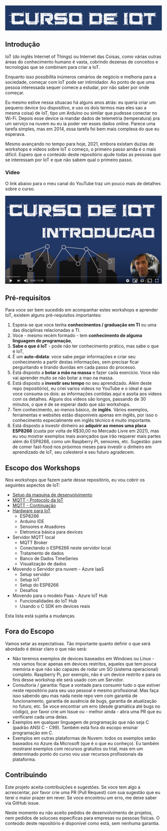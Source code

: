 ![curso](Imagens/banner.png)

## Introdução 
IoT (do inglês Internet of Things) ou Internet das Coisas, como várias outras áreas do conhecimento humano é vasta, cobrindo dezenas de conceitos e tecnologias que se combinam para criar a IoT.

Enquanto isso possibilita inúmeros cenários de negócio e melhoria para a sociedade, começar com IoT pode ser  intimidador. Ao ponto de que uma pessoa interessada sequer comece a estudar, por não saber por onde começar. 

Eu mesmo estive nessa situacao há alguns anos atrás: eu queria criar um pequeno device (ou dispositivo, e uso os dois termos mas eles sao a mesma coisa) de IoT, tipo um Arduino ou similar que pudesse conectar no Wi-Fi. Depois esse device ia mandar dados de telemetria (temperatura) pra um serviço na nuvem eu eu ia poder ver esses dados online. Parece uma tarefa simples, mas em 2014, essa tarefa foi bem mais complexa do que eu esperava. 

Mesmo avançando no tempo para hoje, 2021, embora existam duzias de workshops e videos sobre IoT o começo, o primeiro passo ainda é o mais difícil. Espero que o conteúdo deste repositório ajude todas as pessoas que se interessam por IoT e que não sabem qual o primeiro passo.

### Video

O link abaixo para o meu canal do YouTube traz um pouco mais de detalhes sobre o curso.

[![Setup](Imagens/intro.png)](https://youtu.be/ItrVKlmpxF0)

## Pré-requisitos

Para voce ser bem sucedido em acompanhar estes workshops e aprender IoT, existem alguns pré-requisitos importantes:

1. Espera-se que voce tenha **conhecimentos / graduação em TI** ou uma das disciplinas relacionadas a TI.
2. Voce - mesmo recém formado - tem **conhecimento de alguma linguagem de programação**,
3. **Sabe o que é IoT** - pode não ter conhecimento prático, mas sabe o que é IoT,
4. É um **auto-didata**: voce sabe pegar informações e criar seu conhecimento a partir destas informações, sem precisar ficar perguntando e tirando duvidas em cada passo do processo. 
5. Está disposto a **botar a mão na massa** e fazer cada exercício. Voce não vai aprender muito se não botar a mao na massa.
6. Está disposto a **investir seu tempo** no seu aprendizado. Além deste repo (repositório), eu criei varios videos no YouTube e o ideal é que voce consuma os dois: as informações contidas aqui e assita aos videos com os detalhes. Alguns dos videos são longos, passando de 30 minutos, o que é de se esperar dado que são workshops.
7. Tem conhecimento, ao menos básico, de **inglês**. Vários exemplos, ferramentas e websites estão disponíveis apenas em inglês, por isso o conhecimento especialmente em inglês técnico é muito importante.
8. Está disposto a investir dinheiro ao **adquirir ao menos uma placa ESP8266** (custa por volta de R$30,00 no Mercado Livre em 2021), mas eu vou mostrar exemplos mais avançados que irão requerer mais partes além do ESP8266, como um Raspberry Pi, sensores, etc. Sugestão: pare de comer fast-food nos próximos meses para investir o dinheiro em aprendizado de IoT, seu colesterol e seu futuro agradecem.

## Escopo dos Workshops

Nos workshops que fazem parte desse repositório, eu vou cobrir os seguintes aspectos de IoT:

- [Setup da maquina de desenvolvimento](setup.md)
- [MQTT - Protocolo da IoT](mqtt.md)
- [MQTT - Continuação](mqtt2.md)
- [Hardware para IoT](devices.md)
    - ESP8266
    - Arduino IDE
    - Sensores e Atuadores
    - Eletronica básica para devices
- Servidor MQTT local
    - MQTT Broker
    - Conectando o ESP8266 neste servidor local
    - Tratamento de dados
    - Banco de Dados TimeSeries
    - Visualização de dados
- Movendo o Servidor pra nuvem - Azure IaaS
    - Setup servidor
    - Setup IoT
    - Setup do ESP8266
    - Desafios
- Movendo para o modelo Paas - Azure IoT Hub
    - Funcionalidades do IoT Hub
    - Usando o C SDK em devices reais

Esta lista está sujeita a mudanças.

## Fora do Escopo

Vamos setar as expectativas. Tão importante quanto definir o que será abordado é deixar claro o que não será:

- Não teremos exemplos de devices baseados em Windows ou Linux - nós vamos focar apenas em devices restritos, aqueles que tem pouca memória e que não são capazes de rodar um SO (sistema operacional) completo. Raspberry Pi, por exemplo, não é um device restrito e para os fins desse workshop ele será usado com um Servidor.
- Consultoria / garantia: fique a vontade para consumir tudo o que estiver neste repositório para seu uso pessoal e mesmo profissional. Mas faça isso sabendo qeu mas nada neste repo vem com garantia de funcionamento, garantia de ausência de bugs, garantia de atualização no futuro, etc. Se voce encontrar um erro (desde gramática até bugs no código), por favor crie um Issue ou - melhor ainda - abra uma PR que eu verificarei cada uma delas.
- Exemplos em qualquer linguagem de programação que não seja C (padrão ANSI C - C99). Também está fora do escopo ensinar programação em C.
- Exemplos em outras plataformas de Nuvem: todos os exemplos serão baseados no Azure da Microsoft (que é o que eu conheço). Eu também mostrarei exemplos com recursos gratuitos ou trial, mas em um determinado ponto do curso vou usar recursos profissionais da plataforma.

## Contribuindo

Este projeto aceita contribuições e sugestões. Se voce tem algo a acrescentar, por favor crie uma PR (Pull Request) com sua sugestão que eu terei o maior prazer em rever. Se voce encontrou um erro, me deixe saber via GitHub issue.

Neste momento eu não aceito pedidos de desenvolvimento de projetos, nem pedidos de solucoes específicas para empresas ou pessoas físicas. O conteúdo deste repositório é disponível como está, sem nenhuma garantia.
